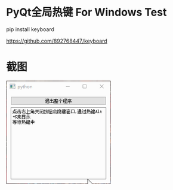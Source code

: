 # PyQt全局热键 For Windows Test

pip install keyboard

https://github.com/892768447/keyboard

# 截图
![截图](ScreenShot/1.gif)